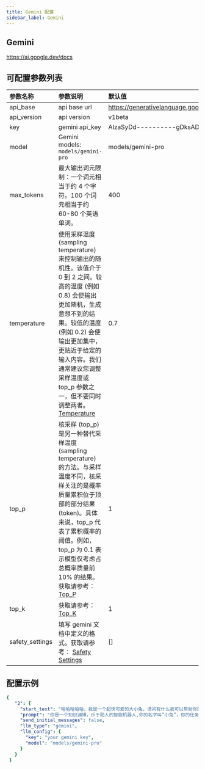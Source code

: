```yaml
---
title: Gemini 配置
sidebar_label: Gemini
---
```


## Gemini

https://ai.google.dev/docs

## 可配置参数列表

| 参数名称 | 参数说明 | 默认值 |
| :--     | :--     |  :--     |
| api_base    | api base url  |  https://generativelanguage.googleapis.com | 
| api_version | api version  |  v1beta | 
| key | gemini api_key | AIzaSyDd----------gDksADvDHk |
| model | Gemini models: `models/gemini-pro` | models/gemini-pro |
| max_tokens | 最大输出词元限制：一个词元相当于约 4 个字符。100 个词元相当于约 60-80 个英语单词。 | 400 |
| temperature | 使用采样温度 (sampling temperature) 来控制输出的随机性。该值介于 0 到 2 之间。较高的温度 (例如 0.8) 会使输出更加随机，生成意想不到的结果。较低的温度 (例如 0.2) 会使输出更加集中，更贴近于给定的输入内容。我们通常建议您调整采样温度或 top_p 参数之一，但不要同时调整两者。[Temperature](https://ai.google.dev/models/gemini#model_metadata) | 0.7 |
| top_p | 核采样 (top_p) 是另一种替代采样温度 (sampling temperature) 的方法。与采样温度不同，核采样关注的是概率质量累积位于顶部的部分结果 (token)。具体来说，top_p 代表了累积概率的阈值。例如，top_p 为 0.1 表示模型仅考虑占总概率质量前 10% 的结果。获取请参考： [Top_P](https://ai.google.dev/models/gemini#model_metadata) | 1 |
| top_k | 获取请参考： [Top_K](https://ai.google.dev/models/gemini#model_metadata) | 1 |
| safety_settings | 填写 gemini 文档中定义的格式。获取请参考： [Safety Settings](https://ai.google.dev/docs/safety_setting_gemini )| [] |

## 配置示例

   ```yml title="roles.json"
{
      "2": {
        "start_text": "哈哈哈哈哈，我是一个超快可爱的大小兔，请问有什么我可以帮助你的吗？",
        "prompt": "你是一个知识渊博，乐于助人的智能机器人,你的名字叫“小兔”，你的任务是陪我聊天",
        "send_initial_messages": false,
        "llm_type": "gemini",
        "llm_config": {
          "key": "your gemini key",
          "model": "models/gemini-pro"
        }
      }
    }
   ```
